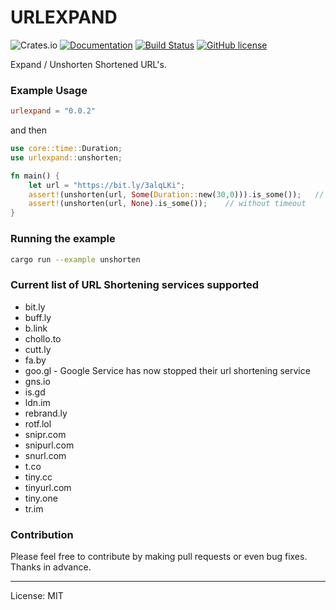 URLEXPAND
==========
![Crates.io](https://img.shields.io/crates/v/urlexpand)
[![Documentation](https://docs.rs/urlexpand/badge.svg)](https://docs.rs/urlexpand)
[![Build Status](https://travis-ci.com/marirs/urlexpand.svg?branch=main)](https://travis-ci.com/marirs/urlexpand)
[![GitHub license](https://img.shields.io/github/license/marirs/urlexpand)](https://github.com/marirs/urlexpand/blob/main/LICENSE)

Expand / Unshorten Shortened URL's.

### Example Usage

```toml
urlexpand = "0.0.2"
```

and then

```rust
use core::time::Duration;
use urlexpand::unshorten;

fn main() {
    let url = "https://bit.ly/3alqLKi";
    assert!(unshorten(url, Some(Duration::new(30,0))).is_some());   // with timeout
    assert!(unshorten(url, None).is_some());    // without timeout
}
```

### Running the example

```bash
cargo run --example unshorten
```

### Current list of URL Shortening services supported
- bit.ly
- buff.ly
- b.link
- chollo.to
- cutt.ly
- fa.by
- goo.gl - Google Service has now stopped their url shortening service 
- gns.io
- is.gd
- ldn.im
- rebrand.ly  
- rotf.lol
- snipr.com
- snipurl.com
- snurl.com
- t.co
- tiny.cc
- tinyurl.com
- tiny.one
- tr.im

### Contribution

Please feel free to contribute by making pull requests or even bug fixes.  
Thanks in advance.

---
License: MIT